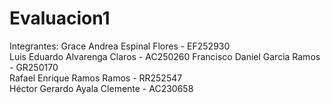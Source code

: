 # Evaluacion1

Integrantes:
Grace Andrea	Espinal Flores	- EF252930	
Luis Eduardo 	Alvarenga Claros - AC250260	
Francisco Daniel	Garcia Ramos	- GR250170	
Rafael Enrique 	Ramos Ramos	- RR252547 	
Héctor Gerardo	Ayala Clemente	- AC230658	
